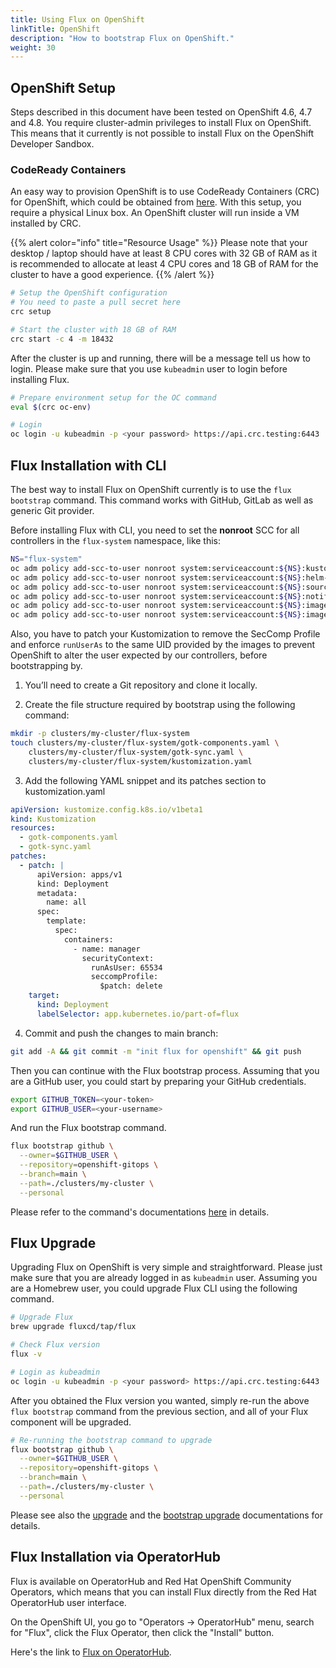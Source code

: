 ```yaml
---
title: Using Flux on OpenShift
linkTitle: OpenShift
description: "How to bootstrap Flux on OpenShift."
weight: 30
---
```


## OpenShift Setup

Steps described in this document have been tested on OpenShift 4.6, 4.7 and 4.8.
You require cluster-admin privileges to install Flux on OpenShift.
This means that it currently is not possible to install Flux on the OpenShift Developer Sandbox.

### CodeReady Containers

An easy way to provision OpenShift is to use CodeReady Containers (CRC) for OpenShift,
which could be obtained from [here](https://developers.redhat.com/products/codeready-containers/overview).
With this setup, you require a physical Linux box. An OpenShift cluster will run inside a VM installed by CRC. 

{{% alert color="info" title="Resource Usage" %}}
Please note that your desktop / laptop should have at least 8 CPU cores with 32 GB of RAM as it is recommended to allocate
at least 4 CPU cores and 18 GB of RAM for the cluster to have a good experience.
{{% /alert %}}

```sh
# Setup the OpenShift configuration
# You need to paste a pull secret here
crc setup

# Start the cluster with 18 GB of RAM
crc start -c 4 -m 18432
```

After the cluster is up and running, there will be a message tell us how to login.
Please make sure that you use `kubeadmin` user to login before installing Flux.

```sh
# Prepare environment setup for the OC command
eval $(crc oc-env)

# Login 
oc login -u kubeadmin -p <your password> https://api.crc.testing:6443
```

## Flux Installation with CLI

The best way to install Flux on OpenShift currently is to use the `flux bootstrap` command.
This command works with GitHub, GitLab as well as generic Git provider.

Before installing Flux with CLI, you need to set the **nonroot** SCC for all controllers in the `flux-system` namespace, like this:

```sh
NS="flux-system"
oc adm policy add-scc-to-user nonroot system:serviceaccount:${NS}:kustomize-controller
oc adm policy add-scc-to-user nonroot system:serviceaccount:${NS}:helm-controller
oc adm policy add-scc-to-user nonroot system:serviceaccount:${NS}:source-controller
oc adm policy add-scc-to-user nonroot system:serviceaccount:${NS}:notification-controller
oc adm policy add-scc-to-user nonroot system:serviceaccount:${NS}:image-automation-controller
oc adm policy add-scc-to-user nonroot system:serviceaccount:${NS}:image-reflector-controller
```

Also, you have to patch your Kustomization to remove the SecComp Profile and enforce `runUserAs` to the same UID provided by the images to prevent OpenShift to alter the user expected by our controllers, before bootstrapping by.

1. You’ll need to create a Git repository and clone it locally.

2. Create the file structure required by bootstrap using the following command:

```sh
mkdir -p clusters/my-cluster/flux-system
touch clusters/my-cluster/flux-system/gotk-components.yaml \
    clusters/my-cluster/flux-system/gotk-sync.yaml \
    clusters/my-cluster/flux-system/kustomization.yaml
```

3. Add the following YAML snippet and its patches section to kustomization.yaml

```yaml
apiVersion: kustomize.config.k8s.io/v1beta1
kind: Kustomization
resources:
  - gotk-components.yaml
  - gotk-sync.yaml
patches:
  - patch: |
      apiVersion: apps/v1
      kind: Deployment
      metadata:
        name: all
      spec:
        template:
          spec:
            containers:
              - name: manager
                securityContext:
                  runAsUser: 65534
                  seccompProfile:
                    $patch: delete
    target:
      kind: Deployment
      labelSelector: app.kubernetes.io/part-of=flux
```

4. Commit and push the changes to main branch:

```sh
git add -A && git commit -m "init flux for openshift" && git push
```

Then you can continue with the Flux bootstrap process. Assuming that you are a GitHub user, you could start by preparing your GitHub credentials.

```sh
export GITHUB_TOKEN=<your-token>
export GITHUB_USER=<your-username>
```

And run the Flux bootstrap command.

```sh
flux bootstrap github \
  --owner=$GITHUB_USER \
  --repository=openshift-gitops \
  --branch=main \
  --path=./clusters/my-cluster \
  --personal
```

Please refer to the command's documentations [here](../installation/_index.md#bootstrap) in details.

## Flux Upgrade

Upgrading Flux on OpenShift is very simple and straightforward.
Please just make sure that you are already logged in as `kubeadmin` user.
Assuming you are a Homebrew user, you could upgrade Flux CLI using the following command.

```sh
# Upgrade Flux
brew upgrade fluxcd/tap/flux

# Check Flux version
flux -v

# Login as kubeadmin
oc login -u kubeadmin -p <your password> https://api.crc.testing:6443
```

After you obtained the Flux version you wanted, simply re-run the above `flux bootstrap`
command from the previous section, and all of your Flux component will be upgraded.

```sh
# Re-running the bootstrap command to upgrade
flux bootstrap github \
  --owner=$GITHUB_USER \
  --repository=openshift-gitops \
  --branch=main \
  --path=./clusters/my-cluster \
  --personal
```

Please see also the [upgrade](../installation/_index.md#upgrade)
and the [bootstrap upgrade](../installation/_index.md#bootstrap-upgrade) documentations for details.

## Flux Installation via OperatorHub

Flux is available on OperatorHub and Red Hat OpenShift Community Operators, which means that you can install Flux directly from the Red Hat OperatorHub user interface.

On the OpenShift UI, you go to "Operators -> OperatorHub" menu, search for "Flux", click the Flux Operator, then click the "Install" button.

Here's the link to [Flux on OperatorHub](https://operatorhub.io/operator/flux).
